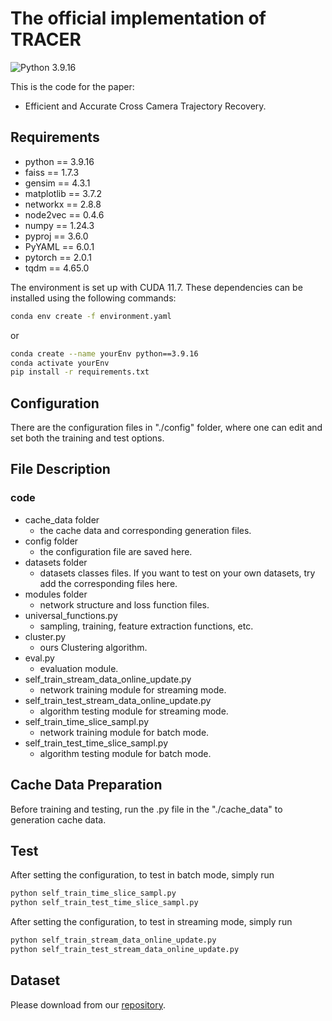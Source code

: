 # The official implementation of TRACER

![Python 3.9.16](https://img.shields.io/badge/python-3.9.16-green.svg?style=plastic)

This is the code for the paper:

- Efficient and Accurate Cross Camera Trajectory Recovery.

## Requirements

- python == 3.9.16
- faiss == 1.7.3
- gensim == 4.3.1
- matplotlib == 3.7.2
- networkx == 2.8.8
- node2vec == 0.4.6
- numpy == 1.24.3
- pyproj == 3.6.0
- PyYAML == 6.0.1
- pytorch == 2.0.1
- tqdm == 4.65.0

The environment is set up with CUDA 11.7. These dependencies can be installed using the following commands:

```bash
conda env create -f environment.yaml
```
or
```bash
conda create --name yourEnv python==3.9.16
conda activate yourEnv
pip install -r requirements.txt
```

## Configuration
There are the configuration files in "./config" folder, where one can edit and set both the training and test options.

## File Description

### code
- cache_data folder
  - the cache data and corresponding generation files.
- config folder
  - the configuration file are saved here.
- datasets folder
  - datasets classes files. If you want to test on your own datasets, try add the corresponding files here.
- modules folder
  - network structure and loss function files.
- universal_functions.py
  - sampling, training, feature extraction functions, etc.
- cluster.py
  - ours Clustering algorithm.
- eval.py
  - evaluation module.
- self_train_stream_data_online_update.py
  - network training module for streaming mode.
- self_train_test_stream_data_online_update.py
  - algorithm testing module for streaming mode.
- self_train_time_slice_sampl.py
  - network training module for batch mode.
- self_train_test_time_slice_sampl.py
  - algorithm testing module for batch mode.

## Cache Data Preparation
Before training and testing, run the .py file in the "./cache_data" to generation cache data. 

## Test
After setting the configuration, to test in batch mode, simply run

```bash
python self_train_time_slice_sampl.py
python self_train_test_time_slice_sampl.py
```

After setting the configuration, to test in streaming mode, simply run

```bash
python self_train_stream_data_online_update.py
python self_train_test_stream_data_online_update.py
```

## Dataset
Please download from our [repository](https://terabox.com/s/1BUll52ghFXuseGRaev-ElA). 
